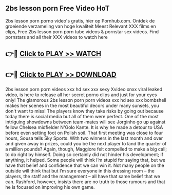 ## 2bs lesson porn Free Video HoT 

2bs lesson porn porno video's gratis, hier op Pornhub.com. Ontdek de groeiende verzameling van hoge kwaliteit Meest Relevant XXX films en clips,
Free 2bs lesson porn porn tube videos & pornstar sex videos. Find pornstars and all their XXX videos to watch here


## 👉🔴 [Click to PLAY >> WATCH](http://us.freeplayer.one?title=2bs_lesson_porn&ref=16D)

## 👉🔴 [Click to PLAY >> DOWNLOAD](http://us.freeplayer.one?title=2bs_lesson_porn&ref=16D)


2bs lesson porn porn videos xxx hd sex xxx sexy Xvideo xnxx viral leaked video, is here to release all her secret porno clips and just for your eyes only! The glamorous 2bs lesson porn porn videos xxx hd sex xxx bombshell makes her scenes in the most beautiful decors under many sunsets, you don't want to miss! The players know they take risks by going out because today there is social media but all of them were perfect. One of the most intriguing showdowns between team-mates will see Jorginho go up against fellow Chelsea midfielder N'Golo Kante. It is why he made a detour to USA before even setting foot on Polish soil. That first meeting was close to four hours, Sousa tells Sky Sports. With two winners in the last month and over and given away in prizes, could you be the next player to land the quarter of a million pounds? Again, though, Maggiore felt compelled to make a big call; to do right by himself. Doing so certainly did not hinder his development; if anything, it helped. Some people will think I’m stupid for saying that, but we have that belief and confidence that we can win it. Not many people on the outside will think that but I’m sure everyone in this dressing room – the players, the staff and the management – all have that same belief that we can. Rashford, however, insists there are no truth to those rumours and that he is focused on improving his own game.
